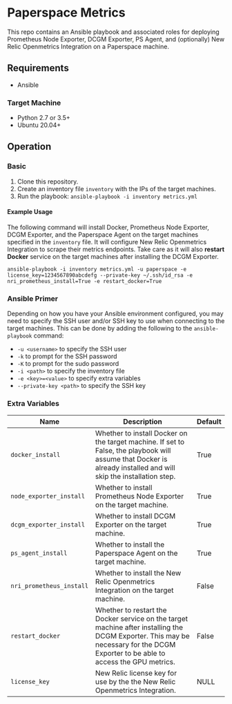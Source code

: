 # Paperspace Metrics
This repo contains an Ansible playbook and associated roles for deploying Prometheus Node Exporter, DCGM Exporter, PS Agent, and (optionally) New Relic Openmetrics Integration on a Paperspace machine.

## Requirements
* Ansible
### Target Machine
* Python 2.7 or 3.5+
* Ubuntu 20.04+

## Operation

### Basic
1. Clone this repository.
2. Create an inventory file `inventory` with the IPs of the target machines.
3. Run the playbook: `ansible-playbook -i inventory metrics.yml`

#### Example Usage
The following command will install Docker, Prometheus Node Exporter, DCGM Exporter, and the Paperspace Agent on the target machines specified in the `inventory` file. It will configure New Relic Openmetrics Integration to scrape their metrics endpoints. Take care as it will also **restart Docker** service on the target machines after installing the DCGM Exporter.

```
ansible-playbook -i inventory metrics.yml -u paperspace -e license_key=1234567890abcdefg --private-key ~/.ssh/id_rsa -e nri_prometheus_install=True -e restart_docker=True
```

### Ansible Primer
Depending on how you have your Ansible environment configured, you may need to specify the SSH user and/or SSH key to use when connecting to the target machines. This can be done by adding the following to the `ansible-playbook` command:
* `-u <username>` to specify the SSH user
* `-k` to prompt for the SSH password
* `-K` to prompt for the sudo password
* `-i <path>` to specify the inventory file
* `-e <key>=<value>` to specify extra variables
*  `--private-key <path>` to specify the SSH key

### Extra Variables
| Name                     | Description                                                                                                                                                                       | Default |
|--------------------------|-----------------------------------------------------------------------------------------------------------------------------------------------------------------------------------|---------|
| `docker_install`         | Whether to install Docker on the target machine. If set to False, the playbook will assume that Docker is already installed and will skip the installation step.                  | True    |
| `node_exporter_install`  | Whether to install Prometheus Node Exporter on the target machine.                                                                                                                | True    |
| `dcgm_exporter_install`  | Whether to install DCGM Exporter on the target machine.                                                                                                                           | True    |
| `ps_agent_install`       | Whether to install the Paperspace Agent on the target machine.                                                                                                                    | True    |
| `nri_prometheus_install` | Whether to install the New Relic Openmetrics Integration on the target machine.                                                                                                   | False   |
| `restart_docker`         | Whether to restart the Docker service on the target machine after installing the DCGM Exporter. This may be necessary for the DCGM Exporter to be able to access the GPU metrics. | False   |
| `license_key`            | New Relic license key for use by the the New Relic Openmetrics Integration.                                                                                                       | NULL    |
